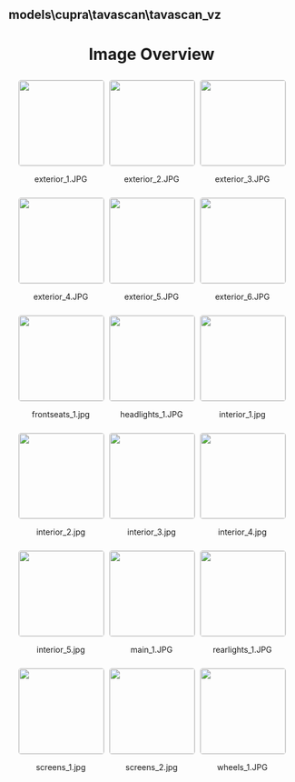 ## models\cupra\tavascan\tavascan_vz

<style>
    .image-gallery {
        display: flex;
        flex-wrap: wrap;
        gap: 10px;
        justify-content: center;
        padding: 10px;
    }
    .image-gallery img {
        width: 150px;
        height: auto;
        border: 1px solid #ddd;
        border-radius: 5px;
    }
    .image-gallery div {
        flex: 1 1 calc(33.333% - 20px); /* Three images per row on large screens */
        max-width: 150px;
        text-align: center;
    }
    @media (max-width: 768px) {
        .image-gallery div {
            flex: 1 1 calc(50% - 20px); /* Two images per row on medium screens */
        }
    }
    @media (max-width: 480px) {
        .image-gallery div {
            flex: 1 1 100%; /* One image per row on small screens */
        }
    }
</style>
<h1 style ="text-align: center;"> Image Overview </h1> <div class="image-gallery">
<div>
<img src="https://media.evkx.net/multimedia/models/cupra/tavascan/tavascan_vz/exterior_1_st.JPG">
<p>exterior_1.JPG</p>
</div>
<div>
<img src="https://media.evkx.net/multimedia/models/cupra/tavascan/tavascan_vz/exterior_2_st.JPG">
<p>exterior_2.JPG</p>
</div>
<div>
<img src="https://media.evkx.net/multimedia/models/cupra/tavascan/tavascan_vz/exterior_3_st.JPG">
<p>exterior_3.JPG</p>
</div>
<div>
<img src="https://media.evkx.net/multimedia/models/cupra/tavascan/tavascan_vz/exterior_4_st.JPG">
<p>exterior_4.JPG</p>
</div>
<div>
<img src="https://media.evkx.net/multimedia/models/cupra/tavascan/tavascan_vz/exterior_5_st.JPG">
<p>exterior_5.JPG</p>
</div>
<div>
<img src="https://media.evkx.net/multimedia/models/cupra/tavascan/tavascan_vz/exterior_6_st.JPG">
<p>exterior_6.JPG</p>
</div>
<div>
<img src="https://media.evkx.net/multimedia/models/cupra/tavascan/tavascan_vz/frontseats_1_st.jpg">
<p>frontseats_1.jpg</p>
</div>
<div>
<img src="https://media.evkx.net/multimedia/models/cupra/tavascan/tavascan_vz/headlights_1_st.JPG">
<p>headlights_1.JPG</p>
</div>
<div>
<img src="https://media.evkx.net/multimedia/models/cupra/tavascan/tavascan_vz/interior_1_st.jpg">
<p>interior_1.jpg</p>
</div>
<div>
<img src="https://media.evkx.net/multimedia/models/cupra/tavascan/tavascan_vz/interior_2_st.jpg">
<p>interior_2.jpg</p>
</div>
<div>
<img src="https://media.evkx.net/multimedia/models/cupra/tavascan/tavascan_vz/interior_3_st.jpg">
<p>interior_3.jpg</p>
</div>
<div>
<img src="https://media.evkx.net/multimedia/models/cupra/tavascan/tavascan_vz/interior_4_st.jpg">
<p>interior_4.jpg</p>
</div>
<div>
<img src="https://media.evkx.net/multimedia/models/cupra/tavascan/tavascan_vz/interior_5_st.jpg">
<p>interior_5.jpg</p>
</div>
<div>
<img src="https://media.evkx.net/multimedia/models/cupra/tavascan/tavascan_vz/main_1_st.JPG">
<p>main_1.JPG</p>
</div>
<div>
<img src="https://media.evkx.net/multimedia/models/cupra/tavascan/tavascan_vz/rearlights_1_st.JPG">
<p>rearlights_1.JPG</p>
</div>
<div>
<img src="https://media.evkx.net/multimedia/models/cupra/tavascan/tavascan_vz/screens_1_st.jpg">
<p>screens_1.jpg</p>
</div>
<div>
<img src="https://media.evkx.net/multimedia/models/cupra/tavascan/tavascan_vz/screens_2_st.jpg">
<p>screens_2.jpg</p>
</div>
<div>
<img src="https://media.evkx.net/multimedia/models/cupra/tavascan/tavascan_vz/wheels_1_st.JPG">
<p>wheels_1.JPG</p>
</div>
</div>
